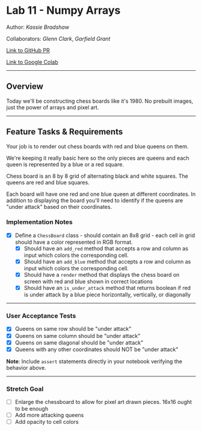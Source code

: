 # **Lab 11 - Numpy Arrays**

Author: *Kassie Bradshaw*

Collaborators: *Glenn Clark*, *Garfield Grant*

[Link to GitHub PR](https://github.com/kassiebradshaw/chess-board/pull/1)

[Link to Google Colab](https://colab.research.google.com/drive/19T3Rw-xLJsMknGI0p5MAExXzZRw5C_WH?usp=sharing)

---

## **Overview**

Today we'll be constructing chess boards like it's 1980. No prebuilt images, just the power of arrays and pixel art.

---

## **Feature Tasks & Requirements**

Your job is to render out chess boards with red and blue queens on them.

We're keeping it really basic here so the only pieces are queens and each queen is represented by a blue or a red square.

Chess board is an 8 by 8 grid of alternating black and white squares. The queens are red and blue squares.

Each board will have one red and one blue queen at different coordinates. In addition to displaying the board you'll need to identify if the queens are "under attack" based on their coordinates.

### **Implementation Notes**

* [x] Define a `ChessBoard` class - should contain an 8x8 grid - each cell in grid should have a color represented in RGB format.
  * [x] Should have an `add_red` method that accepts a row and column as input which colors the corresponding cell.
  * [x] Should have an `add_blue` method that accepts a row and column as input which colors the corresponding cell.
  * [x] Should have a `render` method that displays the chess board on screen with red and blue shown in correct locations
  * [x] Should have an `is_under_attack` method that returns boolean if red is under attack by a blue piece horizontally, vertically, or diagonally

---

### **User Acceptance Tests**

* [x] Queens on same row should be "under attack"
* [x] Queens on same column should be "under attack"
* [x] Queens on same diagonal should be "under attack"
* [x] Queens with any other coordinates should NOT be "under attack"

**Note**: Include `assert` statements directly in your notebook verifying the behavior above.

---

### Stretch Goal

* [ ] Enlarge the chessboard to allow for pixel art drawn pieces. 16x16 ought to be enough
* [ ] Add more attacking queens
* [ ] Add opacity to cell colors
